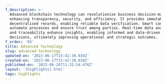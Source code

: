```yaml
---
f_description: >-
  Advanced blockchain technology can revolutionise business decision-making by
  enhancing transparency, security, and efficiency. It provides immutable and
  decentralised records, enabling reliable data verification. Smart contracts
  automate processes and ensure trust among parties. Real-time data analytics
  and traceability enhance insights, enabling informed and data-driven
  decisions, ultimately improving operational and strategic outcomes.
f_order: '03'
title: Advanced Technology
slug: advanced-technology
updated-on: '2023-06-17T15:42:30.034Z'
created-on: '2023-06-17T15:42:30.034Z'
published-on: '2023-06-20T11:31:54.476Z'
layout: '[highlights].html'
tags: highlights
---
```



